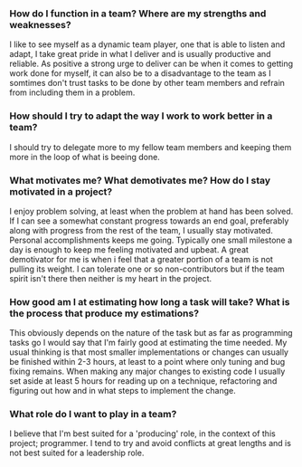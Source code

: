 ### How do I function in a team? Where are my strengths and weaknesses?

I like to see myself as a dynamic team player, one that is able to listen and adapt,
I take great pride in what I deliver and is usually productive and reliable. As positive a strong urge to deliver can
be when it comes to getting work done for myself, it can also be to a disadvantage to the team as I somtimes don't trust
tasks to be done by other team members and refrain from including them in a problem.

### How should I try to adapt the way I work to work better in a team?

I should try to delegate more to my fellow team members and keeping them more in the loop of what is beeing done.

### What motivates me? What demotivates me? How do I stay motivated in a project?

I enjoy problem solving, at least when the problem at hand has been solved. If I can see a somewhat constant progress towards an end goal, preferably along
with progress from the rest of the team, I usually stay motivated. Personal accomplishments keeps me going. Typically one small milestone a day is enough to keep me feeling motivated and upbeat.
A great demotivator for me is when i feel that a greater portion of a team is not pulling its weight. I can tolerate one or so non-contributors but if the team spirit isn't
there then neither is my heart in the project.

### How good am I at estimating how long a task will take? What is the process that produce my estimations?

This obviously depends on the nature of the task but as far as programming tasks go I would say that I'm fairly good at estimating the time needed. My usual thinking is that
most smaller implementations or changes can usually be finished within 2-3 hours, at least to a point where only tuning and bug fixing remains. When making any major changes to existing code
I usually set aside at least 5 hours for reading up on a technique, refactoring and figuring out how and in what steps to implement the change.

### What role do I want to play in a team?

I believe that I'm best suited for a 'producing' role, in the context of this project; programmer. I tend to try and avoid conflicts at great lengths and is not best
suited for a leadership role.

